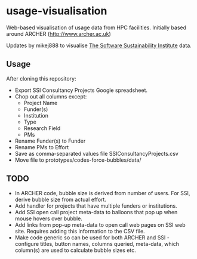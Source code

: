 # usage-visualisation

Web-based visualisation of usage data from HPC facilities. Initially based around ARCHER (http://www.archer.ac.uk)

Updates by mikej888 to visualise [The Software Sustainability Institute](http://www.software.ac.uk) data.

## Usage

After cloning this repository:

* Export SSI Consultancy Projects Google spreadsheet.
* Chop out all columns except:
  - Project Name 
  - Funder(s)
  - Institution
  - Type
  - Research Field
  - PMs
* Rename Funder(s) to Funder
* Rename PMs to Effort
* Save as comma-separated values file SSIConsultancyProjects.csv 
* Move file to prototypes/codes-force-bubbles/data/

## TODO

* In ARCHER code, bubble size is derived from number of users. For SSI, derive bubble size from actual effort.
* Add handler for projects that have multiple funders or institutions.
* Add SSI open call project meta-data to balloons that pop up when mouse hovers over bubble.
* Add links from pop-up meta-data to open call web pages on SSI web site. Requires adding this information to the CSV file.
* Make code generic so can be used for both ARCHER and SSI - configure titles, button names, columns queried, meta-data, which column(s) are used to calculate bubble sizes etc.
